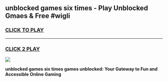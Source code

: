 
## unblocked games six times - Play Unblocked Gmaes & Free #wigli
<h3>
<a href="https://news.freeplayer.one?title=unblocked_games_six_times&ref=24F">CLICK TO PLAY</a></h3>
<hr>

<h3>
<a href="https://news.freeplayer.one?title=unblocked_games_six_times&ref=24F">CLICK 2 PLAY</a>
  
</h3>

<a href="https://news.freeplayer.one?title=unblocked_games_six_times&ref=24F/"><img src="https://clearcache.store/games.png"></a>


**unblocked games six times games unblocked: Your Gateway to Fun and Accessible Online Gaming**
